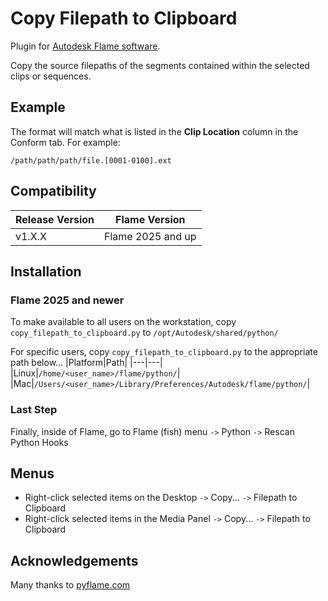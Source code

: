 # Copy Filepath to Clipboard

Plugin for [Autodesk Flame software](http://www.autodesk.com/products/flame).

Copy the source filepaths of the segments contained within the selected clips or sequences.

## Example
The format will match what is listed in  the **Clip Location** column in the Conform tab.  For example:

`/path/path/path/file.[0001-0100].ext`

## Compatibility
|Release Version|Flame Version|
|---|---|
|v1.X.X|Flame 2025 and up|

## Installation

### Flame 2025 and newer
To make available to all users on the workstation, copy `copy_filepath_to_clipboard.py` to `/opt/Autodesk/shared/python/`

For specific users, copy `copy_filepath_to_clipboard.py` to the appropriate path below...
|Platform|Path|
|---|---|
|Linux|`/home/<user_name>/flame/python/`|
|Mac|`/Users/<user_name>/Library/Preferences/Autodesk/flame/python/`|

### Last Step
Finally, inside of Flame, go to Flame (fish) menu `->` Python `->` Rescan Python Hooks

## Menus
- Right-click selected items on the Desktop `->` Copy... `->` Filepath to Clipboard
- Right-click selected items in the Media Panel `->` Copy... `->` Filepath to Clipboard

## Acknowledgements
Many thanks to [pyflame.com](http://www.pyflame.com)
